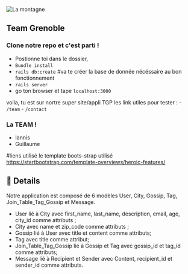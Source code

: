 ![La montagne](http://informations-documents.com/coloriages.dessins/coloriages/coloriage_montagne4.jpg)
   ## Team Grenoble

### Clone notre repo et c'est parti !

- Postionne toi dans le dossier,
- `Bundle install`
- `rails db:create`   #va te créer la base de donnée nécéssaire au bon fonctionnement
- `rails server`
- go ton browser et tape `localhost:3000`

voila, tu est sur nortre super site/appli TGP
les link utiles pour tester :
	- `/team`
	- `/contact`

	






### La TEAM !

- Iannis
- Guillaume



#liens utilisé
le template boots-strap utilisé
https://startbootstrap.com/template-overviews/heroic-features/


##  :dizzy: Details 

Notre application est composé de 6 modèles User, City, Gossip, Tag, Join_Table_Tag_Gossip et Message.
* User lié à City avec first_name, last_name, description, email, age, city_id comme attributs ;
* City avec name et zip_code comme attributs ;
* Gossip lié à User avec title et content comme attributs;
* Tag avec title comme attribut;
* Join_Table_Tag_Gossip lié à Gossip et Tag avec gossip_id et tag_id comme attributs;
* Message lié à Recipient et Sender avec Content, recipient_id et sender_id comme attributs.
